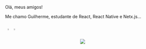 Olá, meus amigos!

Me chamo Guilherme, estudante de React, React Native e Netx.js...

<br>
<div align="center" style="display: flex">
  <a href="https://github.com/GuilhermeNotFound404">
    <img width="49%" align="center" src="https://github-readme-stats-guilhermenotfound404.vercel.app/api?username=SMCodesP&show_icons=true&theme=omni&count_private=true&hide_border=true&border_radius=32&bg_color=45,483C67,191622" />
  </a>
  <a>
    <img width="49%" align="center" src="https://streak-stats.demolab.com/?user=guilhermenotfound404P&theme=omni&hide_border=true&mode=weekly&background=45%2C483C67%2C191622&border_radius=32" />
  </a>
</div>

<p align="center">
  <img align="center" src="https://github-readme-stats-guilhermenotfound404.vercel.app/api/top-langs/?username=guilhermenotfound404&theme=omni&layout=compact&hide_border=true&border_radius=32&bg_color=45,483C67,191622" />
</p>
<!-- ![perfil]
![linguagens] -->
<!-- [perfil]: https://github-readme-stats-guilhermenotfound404.vercel.app/api?username=GuilhermeNotFound404&show_icons=true&theme=omni&count_private=true&hide_border=true
[linguagens]: https://github-readme-stats-guilhermenotfound404.vercel.app/api/top-langs/?username=GuilhermeNotFound404&theme=omni&layout=compact&hide_border=true
 -->
